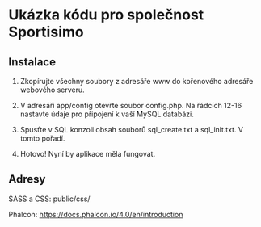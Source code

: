 # Ukázka kódu pro společnost Sportisimo

## Instalace

1. Zkopírujte všechny soubory z adresáře www do kořenového adresáře webového serveru.

2. V adresáři app/config otevřte soubor config.php. Na řádcích 12-16 nastavte údaje pro připojení k vaší MySQL databázi.

3. Spusťte v SQL konzoli obsah souborů sql_create.txt a sql_init.txt. V tomto pořadí.

4. Hotovo! Nyní by aplikace měla fungovat.

## Adresy

SASS a CSS: public/css/

Phalcon: https://docs.phalcon.io/4.0/en/introduction
